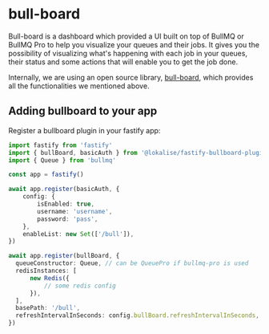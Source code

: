 # bull-board

Bull-board is a dashboard which provided a UI built on top of BullMQ or BullMQ Pro to help you visualize
your queues and their jobs.
It gives you the possibility of visualizing what's happening with each job in your queues, their status and some actions
that will enable you to get the job done.

Internally, we are using an open source library, [bull-board](https://github.com/felixmosh/bull-board), which provides
all the functionalities we mentioned above.

## Adding bullboard to your app

Register a bullboard plugin in your fastify app:

```ts
import fastify from 'fastify'
import { bullBoard, basicAuth } from '@lokalise/fastify-bullboard-plugin'
import { Queue } from 'bullmq'

const app = fastify()

await app.register(basicAuth, {
    config: {
        isEnabled: true,
        username: 'username',
        password: 'pass',
    },
    enableList: new Set(['/bull']),
})

await app.register(bullBoard, {
  queueConstructor: Queue, // can be QueuePro if bullmq-pro is used
  redisInstances: [
      new Redis({
          // some redis config
      }),
  ],
  basePath: '/bull',
  refreshIntervalInSeconds: config.bullBoard.refreshIntervalInSeconds,
})
```
